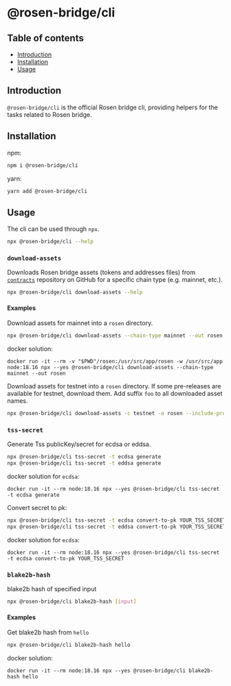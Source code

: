 # @rosen-bridge/cli

## Table of contents

- [Introduction](#introduction)
- [Installation](#installation)
- [Usage](#usage)

## Introduction

`@rosen-bridge/cli` is the official Rosen bridge cli, providing helpers for the
tasks related to Rosen bridge.

## Installation

npm:

```sh
npm i @rosen-bridge/cli
```

yarn:

```sh
yarn add @rosen-bridge/cli
```

## Usage

The cli can be used through `npx`.

```sh
npx @rosen-bridge/cli --help
```

### `download-assets`

Downloads Rosen bridge assets (tokens and addresses files) from
[`contracts`](https://github.com/rosen-bridge/contract) repository on GitHub for
a specific chain type (e.g. mainnet, etc.).

```sh
npx @rosen-bridge/cli download-assets --help
```

#### Examples

Download assets for mainnet into a `rosen` directory.

```sh
npx @rosen-bridge/cli download-assets --chain-type mainnet --out rosen
```

docker solution:

```shell
docker run -it --rm -v "$PWD"/rosen:/usr/src/app/rosen -w /usr/src/app node:18.16 npx --yes @rosen-bridge/cli download-assets --chain-type mainnet --out rosen
```

Download assets for testnet into a `rosen` directory. If some pre-releases are
available for testnet, download them. Add suffix `foo` to all downloaded asset
names.

```sh
npx @rosen-bridge/cli download-assets -c testnet -o rosen --include-prereleases --suffix foo
```

### `tss-secret`

Generate Tss publicKey/secret for ecdsa or eddsa.

```sh
npx @rosen-bridge/cli tss-secret -t ecdsa generate
npx @rosen-bridge/cli tss-secret -t eddsa generate
```

docker solution for `ecdsa`:

```shell
docker run -it --rm node:18.16 npx --yes @rosen-bridge/cli tss-secret -t ecdsa generate
```

Convert secret to pk:

```sh
npx @rosen-bridge/cli tss-secret -t ecdsa convert-to-pk YOUR_TSS_SECRET
npx @rosen-bridge/cli tss-secret -t eddsa convert-to-pk YOUR_TSS_SECRET
```

docker solution for `ecdsa`:

```shell
docker run -it --rm node:18.16 npx --yes @rosen-bridge/cli tss-secret -t ecdsa convert-to-pk YOUR_TSS_SECRET
```

### `blake2b-hash`

blake2b hash of specified input

```sh
npx @rosen-bridge/cli blake2b-hash [input]
```

#### Examples

Get blake2b hash from `hello`

```sh
npx @rosen-bridge/cli blake2b-hash hello
```

docker solution:

```shell
docker run -it --rm node:18.16 npx --yes @rosen-bridge/cli blake2b-hash hello
```
